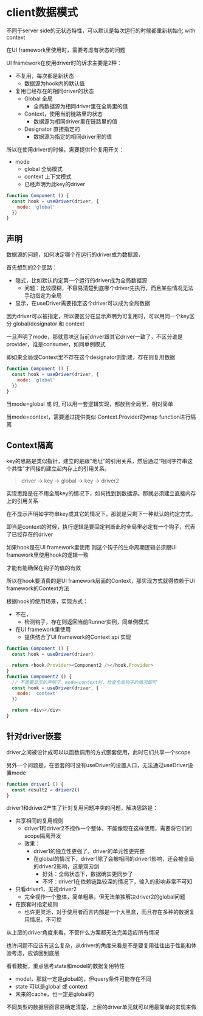 # client数据模式

不同于server side的无状态特性，可以默认是每次运行的时候都重新初始化 with context

在UI framework里使用时，需要考虑有状态的问题

UI framework在使用driver时的诉求主要是2种：

- 不复用，每次都是新状态
  - 数据源为hook内的默认值
- 复用已经存在的相同driver的状态
  - Global 全局
    - 全局数据源为相同driver里在全局里的值
  - Context，使用当前链路里的状态
    - 数据源为相同driver里在链路里的值
  - Designator 直接指定的
    - 数据源为指定的相同driver里的值


所以在使用driver的时候，需要提供1个复用开关：

- mode
  - global 全局模式
  - context 上下文模式
  - <designator> 已经声明为此key的driver

```javascript
function Component () {
  const hook = useDriver(driver, {
    mode: 'global'
  })
}
```

## 声明

数据源的问题，如何决定哪个在运行的driver成为数据源，

首先想到的2个思路：

- 隐式，比如默认约定第一个运行的driver成为全局数据源
  - 问题：比较模糊，不容易清楚到底哪个driver先执行，而且某些情况无法手动指定为全局
- 显示，在useDriver需要指定这个driver可以成为全局数据

因为driver可以被指定，所以要区分在显示声明为可复用时，可以用同一个key区分 global/designator 和 context

一旦声明了mode，那就意味这当前driver跟其它driver一致了，不区分谁是provider，谁是consumer，如同单例模式

即如果全局或Context里不存在这个designator则新建，存在则复用数据

```javascript
function Component () {
  const hook = useDriver(driver, {
    mode: 'global'
  })
}
```

当mode=global 或 <designator>时, 可以用一套逻辑实现，都放到全局里，相对简单

当mode=context，需要通过提供类似 Context.Provider的wrap function进行隔离

## Context隔离

key的思路是类似指针，建立的是跟"地址"的引用关系，然后通过“相同字符串这个共性”才间接的建立起内存上的引用关系。

> driver -> key -> global -> key -> driver2 

实现思路是在不用全局key的情况下，如何找到到数据源。那就必须建立直接内存上的引用关系

在不显示声明如字符串key或其它的情况下，那就是只剩下一种默认的约定方式。

即当是context的时候，执行逻辑是要固定判断此时全局里必定有一个钩子，代表了已经存在的driver

如果hook是在UI framework里使用 则这个钩子的生命周期逻辑必须跟UI framework里使用hook的逻辑一致

才能有能确保在钩子的值的有效

所以在hook要消费的是UI framework层面的Context，那实现方式就得依赖于UI framework的Context方法

根据hook的使用场景，实现方式：

- 不在，
  - 检测钩子，存在则返回当前Runner实例，同单例模式
- 在UI framework里使用
  - 提供结合了UI framework的Context api 实现


```javascript
function Component () {
  const hook = useDriver(driver)

  return <hook.Provider><Component2 /></hook.Provider>
}
function Component2 () {
  // 不需要显示的声明了，mode=context时，检查全局钩子的情况即可
  const hook = useDriver(driver, {
    mode: 'context'
  })

  return <div></div>
}
```

## 针对driver嵌套

driver之间被设计成可以以函数调用的方式嵌套使用，此时它们共享一个scope

另外一个问题是，在嵌套的时没有useDriver的设置入口，无法通过useDriver设置mode

```javascript 
function driver1 () {
  const result2 = driver2()
}
```

driver1和driver2产生了针对复用问题冲突的问题，解决思路是：

- 共享相同的复用规则
  - driver1和driver2不视作一个整体，不能像现在这样使用，需要将它们的scope隔离开发
  - 效果：
    - driver1的独立性更强了，driver的单元性更完整
    - 在global的情况下，driver1除了会被相同的driver1影响，还会被全局的driver2影响，这是双刃剑
      - 好处：全局状态下，数据确实更同步了
      - 不坏：driver1在依赖链路较深的情况下，输入的影响非常不可知
- 只看driver1，无视driver2
  - 完全视作一个整体，简单粗暴，但无法单独解决driver2的global问题
- 在嵌套时指定规则
  - 也许更灵活，对于使用者而言内部是一个大黑盒，而且存在多种的数据复用情况，不可控

从上层的driver角度来看，不管什么方案都无法完美适应所有情况

也许问题不应该有这么复杂，从driver的角度来看是不是要复用往往出于性能和体验考虑，应该回到底层

看看数据，重点思考state和model的数据复用特性

- model，那就一定是global的，但query条件可能存在不同
- state 可以是global 或 context
- 未来的cache，也一定是global的

不同类型的数据层面容易确定清楚，上层的driver单元就可以用最简单的实现来做